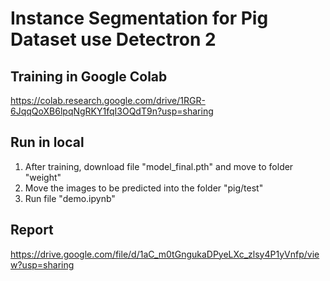 # Instance Segmentation for Pig Dataset use Detectron 2
## Training in Google Colab
https://colab.research.google.com/drive/1RGR-6JqqQoXB6lpqNgRKY1fqI3OQdT9n?usp=sharing
## Run in local
1. After training, download file "model_final.pth" and move to folder "weight"
2. Move the images to be predicted into the folder "pig/test"
3. Run file "demo.ipynb"
## Report
https://drive.google.com/file/d/1aC_m0tGngukaDPyeLXc_zlsy4P1yVnfp/view?usp=sharing

